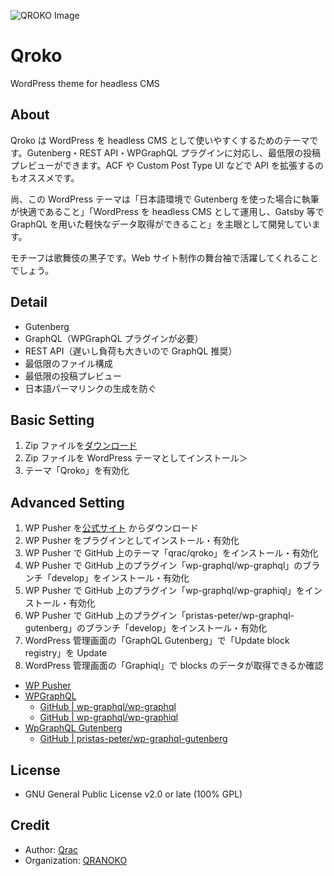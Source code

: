 ![QROKO Image](https://i.gyazo.com/34e95d8b62c171cc7ed6ada24909ad66.png)

# Qroko

WordPress theme for headless CMS

## About

Qroko は WordPress を headless CMS として使いやすくするためのテーマです。Gutenberg・REST API・WPGraphQL プラグインに対応し、最低限の投稿プレビューができます。ACF や Custom Post Type UI などで API を拡張するのもオススメです。

尚、この WordPress テーマは「日本語環境で Gutenberg を使った場合に執筆が快適であること」「WordPress を headless CMS として運用し、Gatsby 等で GraphQL を用いた軽快なデータ取得ができること」を主眼として開発しています。

モチーフは歌舞伎の黒子です。Web サイト制作の舞台袖で活躍してくれることでしょう。

## Detail

- Gutenberg
- GraphQL（WPGraphQL プラグインが必要）
- REST API（遅いし負荷も大きいので GraphQL 推奨）
- 最低限のファイル構成
- 最低限の投稿プレビュー
- 日本語パーマリンクの生成を防ぐ

## Basic Setting

1. Zip ファイルを[ダウンロード](https://github.com/qrac/qroko/archive/master.zip)
2. Zip ファイルを WordPress テーマとしてインストール＞
3. テーマ「Qroko」を有効化

## Advanced Setting

1. WP Pusher を[公式サイト](https://wppusher.com/) からダウンロード
2. WP Pusher をプラグインとしてインストール・有効化
3. WP Pusher で GitHub 上のテーマ「qrac/qroko」をインストール・有効化
4. WP Pusher で GitHub 上のプラグイン「wp-graphql/wp-graphql」のブランチ「develop」をインストール・有効化
5. WP Pusher で GitHub 上のプラグイン「wp-graphql/wp-graphiql」をインストール・有効化
6. WP Pusher で GitHub 上のプラグイン「pristas-peter/wp-graphql-gutenberg」のブランチ「develop」をインストール・有効化
7. WordPress 管理画面の「GraphQL Gutenberg」で「Update block registry」を Update
8. WordPress 管理画面の「Graphiql」で blocks のデータが取得できるか確認

- [WP Pusher](https://wppusher.com/)
- [WPGraphQL](https://www.wpgraphql.com/)
  - [GitHub | wp-graphql/wp-graphql](https://github.com/wp-graphql/wp-graphql)
  - [GitHub | wp-graphql/wp-graphiql](https://github.com/wp-graphql/wp-graphiql)
- [WpGraphQL Gutenberg](https://wp-graphql-gutenberg.netlify.app/)
  - [GitHub | pristas-peter/wp-graphql-gutenberg](https://github.com/pristas-peter/wp-graphql-gutenberg)

## License

- GNU General Public License v2.0 or late (100% GPL)

## Credit

- Author: [Qrac](https://qrac.jp)
- Organization: [QRANOKO](https://qranoko.jp)
